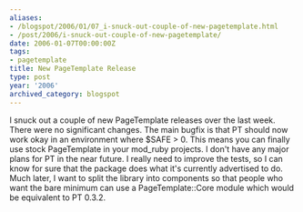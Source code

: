 ```yaml
---
aliases:
- /blogspot/2006/01/07_i-snuck-out-couple-of-new-pagetemplate.html
- /post/2006/i-snuck-out-couple-of-new-pagetemplate/
date: 2006-01-07T00:00:00Z
tags:
- pagetemplate
title: New PageTemplate Release
type: post
year: '2006'
archived_category: blogspot
---
```

I snuck out a couple of new PageTemplate releases over the last week. There were no significant changes. The main bugfix is that PT should now work okay in an environment where $SAFE > 0. This means you can finally use stock PageTemplate in your mod_ruby projects. I don't have any major plans for PT in the near future. I really need to improve the tests, so I can know for sure that the package does what it's currently advertised to do. Much later, I want to split the library into components so that people who want the bare minimum can use a PageTemplate::Core module which would be equivalent to PT 0.3.2.
<!--more-->
